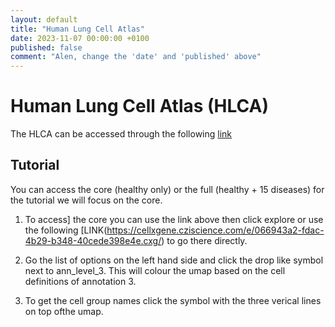 ```yaml
---
layout: default
title: "Human Lung Cell Atlas"
date: 2023-11-07 00:00:00 +0100
published: false
comment: "Alen, change the 'date' and 'published' above"
---
```

# Human Lung Cell Atlas (HLCA)

The HLCA can be accessed through the following [link](https://cellxgene.cziscience.com/collections/6f6d381a-7701-4781-935c-db10d30de293)

## Tutorial
You can access the core (healthy only) or the full (healthy + 15 diseases) for the tutorial we will focus on the core.
1. To access] the core you can use the link above then click explore or use the following [LINK(https://cellxgene.cziscience.com/e/066943a2-fdac-4b29-b348-40cede398e4e.cxg/) to go there directly.

2. Go the list of options on the left hand side and click the drop like symbol next to ann_level_3. This will colour the umap based on the cell definitions of annotation 3.
   
3. To get the cell group names click the symbol with the three verical lines on top ofthe umap. 
